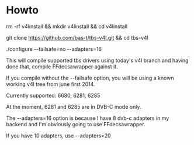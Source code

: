 Howto
=====
rm -rf v4linstall && mkdir v4linstall && cd v4linstall

git clone https://github.com/bas-t/tbs-v4l.git && cd tbs-v4l

./configure --failsafe=no --adapters=16

This will compile supported tbs drivers using today's v4l branch and having done that, compile FFdecsawrapper against it.

If you compile without the --failsafe option, you will be using a known working v4l tree from june first 2014.

Currently supported: 6680, 6281, 6285

At the moment, 6281 and 6285 are in DVB-C mode only.

The --adapters=16 option is because I have 8 dvb-c adapters in my backend and I'm obviously going to use FFdecsawrapper.

If you have 10 adapters, use --adapters=20

